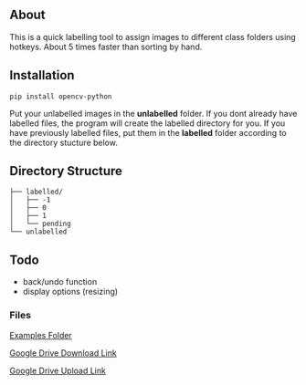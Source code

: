 
## About

This is a quick labelling tool to assign images to different class folders using hotkeys. About 5 times faster than sorting by hand.

## Installation

```
pip install opencv-python
```

Put your unlabelled images in the **unlabelled** folder. If you dont already have labelled files, the program will create the labelled directory for you. If you have previously labelled files, put them in the **labelled** folder according to the directory stucture below.

## Directory Structure
```
├── labelled/
│   ├── -1
│   ├── 0
│   ├── 1
│   └── pending
└── unlabelled
```

## Todo
- back/undo function
- display options (resizing)

### Files

[Examples Folder](https://drive.google.com/drive/folders/1nMODNv71TXuG4nHZfE0ZBY-g2h18jyLo)

[Google Drive Download Link](https://drive.google.com/drive/folders/1Pr1t89pt9HiQzQ-vS9c8jZWTFQ2rAvFH)

[Google Drive Upload Link](https://drive.google.com/drive/folders/1BwrRzwt6KSbsMJq9aPQ71NEn4QI7ODw1)
